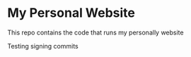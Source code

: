 # My Personal Website

This repo contains the code that runs my personally website

Testing signing commits
